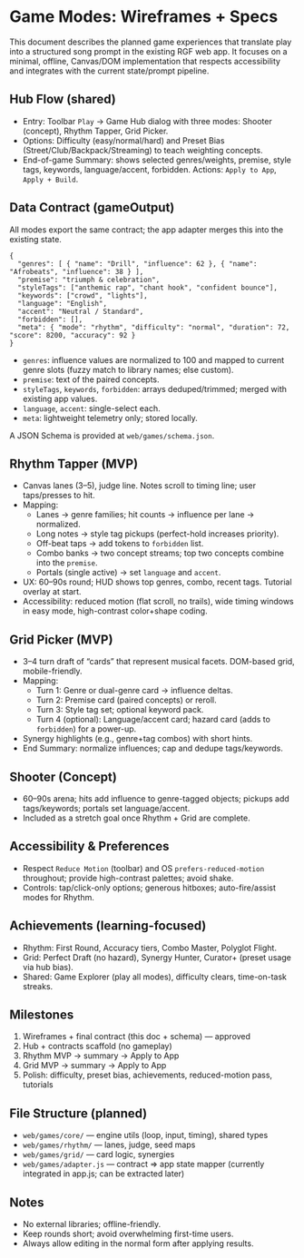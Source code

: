 # Game Modes: Wireframes + Specs

This document describes the planned game experiences that translate play into a structured song prompt in the existing RGF web app. It focuses on a minimal, offline, Canvas/DOM implementation that respects accessibility and integrates with the current state/prompt pipeline.

## Hub Flow (shared)
- Entry: Toolbar `Play` → Game Hub dialog with three modes: Shooter (concept), Rhythm Tapper, Grid Picker.
- Options: Difficulty (easy/normal/hard) and Preset Bias (Street/Club/Backpack/Streaming) to teach weighting concepts.
- End-of-game Summary: shows selected genres/weights, premise, style tags, keywords, language/accent, forbidden. Actions: `Apply to App`, `Apply + Build`.

## Data Contract (gameOutput)
All modes export the same contract; the app adapter merges this into the existing state.

```
{
  "genres": [ { "name": "Drill", "influence": 62 }, { "name": "Afrobeats", "influence": 38 } ],
  "premise": "triumph & celebration",
  "styleTags": ["anthemic rap", "chant hook", "confident bounce"],
  "keywords": ["crowd", "lights"],
  "language": "English",
  "accent": "Neutral / Standard",
  "forbidden": [],
  "meta": { "mode": "rhythm", "difficulty": "normal", "duration": 72, "score": 8200, "accuracy": 92 }
}
```

- `genres`: influence values are normalized to 100 and mapped to current genre slots (fuzzy match to library names; else custom).
- `premise`: text of the paired concepts.
- `styleTags`, `keywords`, `forbidden`: arrays deduped/trimmed; merged with existing app values.
- `language`, `accent`: single-select each.
- `meta`: lightweight telemetry only; stored locally.

A JSON Schema is provided at `web/games/schema.json`.

## Rhythm Tapper (MVP)
- Canvas lanes (3–5), judge line. Notes scroll to timing line; user taps/presses to hit.
- Mapping:
  - Lanes → genre families; hit counts → influence per lane → normalized.
  - Long notes → style tag pickups (perfect-hold increases priority).
  - Off-beat taps → add tokens to `forbidden` list.
  - Combo banks → two concept streams; top two concepts combine into the `premise`.
  - Portals (single active) → set `language` and `accent`.
- UX: 60–90s round; HUD shows top genres, combo, recent tags. Tutorial overlay at start.
- Accessibility: reduced motion (flat scroll, no trails), wide timing windows in easy mode, high-contrast color+shape coding.

## Grid Picker (MVP)
- 3–4 turn draft of “cards” that represent musical facets. DOM-based grid, mobile-friendly.
- Mapping:
  - Turn 1: Genre or dual-genre card → influence deltas.
  - Turn 2: Premise card (paired concepts) or reroll.
  - Turn 3: Style tag set; optional keyword pack.
  - Turn 4 (optional): Language/accent card; hazard card (adds to `forbidden`) for a power-up.
- Synergy highlights (e.g., genre+tag combos) with short hints.
- End Summary: normalize influences; cap and dedupe tags/keywords.

## Shooter (Concept)
- 60–90s arena; hits add influence to genre-tagged objects; pickups add tags/keywords; portals set language/accent.
- Included as a stretch goal once Rhythm + Grid are complete.

## Accessibility & Preferences
- Respect `Reduce Motion` (toolbar) and OS `prefers-reduced-motion` throughout; provide high-contrast palettes; avoid shake.
- Controls: tap/click-only options; generous hitboxes; auto-fire/assist modes for Rhythm.

## Achievements (learning-focused)
- Rhythm: First Round, Accuracy tiers, Combo Master, Polyglot Flight.
- Grid: Perfect Draft (no hazard), Synergy Hunter, Curator+ (preset usage via hub bias).
- Shared: Game Explorer (play all modes), difficulty clears, time-on-task streaks.

## Milestones
1) Wireframes + final contract (this doc + schema) — approved
2) Hub + contracts scaffold (no gameplay)
3) Rhythm MVP → summary → Apply to App
4) Grid MVP → summary → Apply to App
5) Polish: difficulty, preset bias, achievements, reduced-motion pass, tutorials

## File Structure (planned)
- `web/games/core/` — engine utils (loop, input, timing), shared types
- `web/games/rhythm/` — lanes, judge, seed maps
- `web/games/grid/` — card logic, synergies
- `web/games/adapter.js` — contract ⇒ app state mapper (currently integrated in app.js; can be extracted later)

## Notes
- No external libraries; offline-friendly.
- Keep rounds short; avoid overwhelming first-time users.
- Always allow editing in the normal form after applying results.


